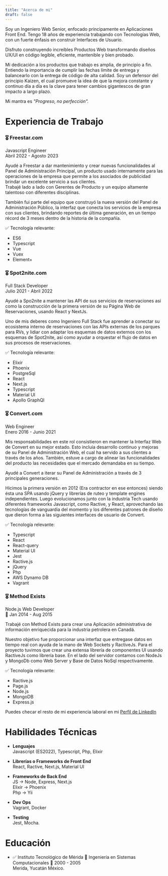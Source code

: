 ```yaml
---
title: "Acerca de mi"
draft: false
---
```


Soy un Ingeniero Web Senior, enfocado principamente en Aplicaciones Front End. Tengo 18 años de experiencia trabajando con Tecnologías Web, con un fuerte énfasis en construir Interfaces de Usuario.

Disfruto construyendo increíbles Productos Web transformando diseños UX/UI en código legible, eficiente, mantenible y bien probado.

Mi dedicación a los productos que trabajo es amplia, de principio a fin. Entiendo la importancia de cumplir las fechas límite de entrega y balancearlo con la entrega de código de alta calidad.
Soy un defensor del principio Kaizen, el cual promueve la idea de que la mejora constante y continuo día a día es la clave para tener cambios gigantescos de gran impacto a largo plazo.

Mi mantra es _"Progreso, no perfección"._


# Experiencia de Trabajo

### 🎖️ Freestar.com  
Javascript Engineer  
Abril 2022 - Agosto 2023  

Ayudé a Freestar a dar mantenimiento y crear nuevas funcionalidades al Panel de Administración Principal, un producto usado internamente para las operaciones de la empresa que permite a los asociados de publicidad brindar un excelente servicio a sus clientes.  
Trabajé lado a lado con Gerentes de Producto y un equipo altamente talentoso con diferentes disciplinas.

También fui parte del equipo que construyó la nueva versión del Panel de Administración Público, la interfaz que conecta los servicios de la empresa con sus clientes, brindando reportes de última generación, en un tiempo récord de 3 meses dentro de la historia de la compañía.

✅ Tecnología relevante:   
- ES6
- Typescript
- Vue
- Vuex
- Element+

### 🎖️ Spot2nite.com  
Full Stack Developer  
Julio 2021 - Abril 2022  

Ayudé a Spo2nite a mantener las API de sus servicios de reservaciones así como la construcción de la primera versión de su Página Web de Reservaciones, usando React y NextJs.

Uno de mis deberes como Ingeniero Full Stack fue aprender a conectar su ecosistema interno de reservaciones con las APIs externas de los parques para RVs, y lidiar con adaptar los esquemas de datos externos con los esquemas de Spot2nite, así como ayudar a orquestar el flujo de datos en sus procesos de reservaciones.


✅ Tecnología relevante:  
- Elixir
- Phoenix
- PostgreSql
- React
- Next.js
- Typescript
- Material UI
- Apollo GraphQl  

### 🎖️ Convert.com  
Web Engineer  
Enero 2016 - Junio 2021  

Mis responsabilidades en este rol consistieron en mantener la Interfaz Web de Convert en su mejor estado. Esto incluia desarrollo continuo y mejoras de su Panel de Administración Web, el cual ha servido a sus clientes a través de los años. También, estuve a cargo de alinear las funcionalidades del producto las necesidades que el mercado demandaba en su tiempo.

Ayudé a Convert a iterar su Panel de Administración a través de 3 principales generaciones.

Hicimos la primera versión en 2012 (Era contractor en ese entonces) siendo ésta una SPA usando jQuery y librerías de ruteo y template engines independientes. Luego evolucionamos junto con la industria Tech usando diferentes frameworks Javascript, como Ractive, y React, aprovechando las tecnologías de vanguardia del momento y los diferentes patrones de diseño que dieron forma a las siguientes interfaces de usuario de Convert.


✅ Tecnología relevante:   
- Typescript
- React
- React-query
- Material UI
- Jest
- Ractive.js
- jQuery
- Php
- AWS Dynamo DB
- Vagrant  

### 🎖️ Method Exists  
Node.js Web Developer  
📅 Jan 2014 - Aug 2015  

Trabajé con Method Exists para crear una Aplicación administrativa de información enriquecida para la industria petrolera en Canadá.

Nuestro objetivo fue proporcionar una interfaz que entregase datos en tiempo real con ayuda de la mano de Web Sockets y RactiveJs. Para el proyecto tuvimos que crear una extensa librería de componentes UI usando RactiveJs como librería base. En el lado del servidor contamos con NodeJs y MongoDb como Web Server y Base de Datos NoSql respectivamente.  

✅ Tecnología relevante:  
- Ractive.js
- Page.js
- Node.js
- MongoDB
- Express.js  

Puedes checar el resto de mi experiencia laboral en mi [Perfil de LinkedIn](https://www.linkedin.com/in/alejandrogomezarceo/)

# Habilidades Técnicas

- **Lenguajes**  
  Javascript (ES2022), Typescript, Php, Elixir

- **Librerías o Frameworks de Front End**  
  React, Ractive, Next.js, Material UI

- **Frameworks de Back End**   
  JS -> Node, Express, Next.js  
  Elixir -> Phoenix  
  Php -> Yii  

- **Dev Ops**   
  Vagrant, Docker  

- **Testing**   
  Jest, Mocha.  

# Educación

- ✅ Instituto Tecnológico de Mérida
  🏅 Ingeniería en Sistemas Computacionales
  📅 2000 - 2005  
  Merida, Yucatán México.